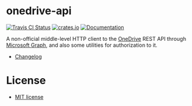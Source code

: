 # onedrive-api

[![Travis CI Status](https://travis-ci.org/oxalica/onedrive-api.svg?branch=master)](https://travis-ci.org/oxalica/onedrive-api)
[![crates.io](https://img.shields.io/crates/v/onedrive-api.svg)](https://crates.io/crates/onedrive-api)
[![Documentation](https://docs.rs/onedrive-api/badge.svg)](https://docs.rs/onedrive-api)

A non-official middle-level HTTP client to the [OneDrive][onedrive] REST API
through [Microsoft Graph][graph], and also some utilities for authorization to it.

- [Changelog](CHANGELOG.md)

[onedrive]: https://onedrive.live.com/about
[graph]: https://docs.microsoft.com/graph/overview

# License
- [MIT license](LICENSE-MIT)
